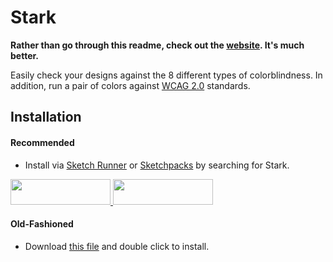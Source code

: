# Stark

**Rather than go through this readme, check out the [website](http://www.getstark.co/). It's much better.**

Easily check your designs against the 8 different types of colorblindness. In addition, run a pair of colors against [WCAG 2.0](https://www.w3.org/TR/WCAG20/) standards.

## Installation

#### Recommended

- Install via [Sketch Runner](http://sketchrunner.com/) or [Sketchpacks](https://sketchpacks.com/) by searching for Stark.

<a href="http://bit.ly/SketchRunnerWebsite">
  <img width="160" height="41" src="http://bit.ly/RunnerBadgeBlue">
</a>

<a href="https://sketchpacks.com/stark-contrast/stark-sketch-plugin/install">
  <img width="160" height="41" src="http://sketchpacks-com.s3.amazonaws.com/assets/badges/sketchpacks-badge-install.png" >
</a>

#### Old-Fashioned

- Download [this file](https://github.com/stark-contrast/stark-sketch-plugin/archive/main.zip) and double click to install.
